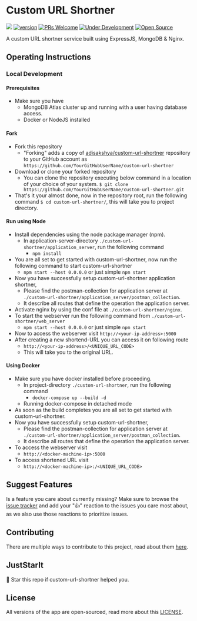 # Custom URL Shortner

[![](https://img.shields.io/badge/docs%20-view%20API%20Documentation-blue.svg?style=for-the-badge&logo=appveyor)](https://www.adisakshya.co/custom-url-shortner/) [![version](https://img.shields.io/badge/Version-1.0.0-blue.svg?style=for-the-badge&logo=appveyor)](https://github.com/adisakshya/custom-url-shortner) [![PRs Welcome](https://img.shields.io/badge/PRs-Welcome-blue.svg?style=for-the-badge&logo=appveyor)](https://github.com/adisakshya/custom-url-shortner/pulls) [![Under Development](https://img.shields.io/badge/Under%20Development-Yes-blue.svg?style=for-the-badge&logo=appveyor)](https://www.adisakshya.co/custom-url-shortner/) [![Open Source](https://img.shields.io/badge/Open%20Source-Love-red.svg?style=for-the-badge&logo=appveyor)]()

A custom URL shortner service built using ExpressJS, MongoDB & Nginx.

## Operating Instructions

### Local Development

#### Prerequisites

- Make sure you have
  - MongoDB Atlas cluster up and running with a user having database access.
  - Docker or NodeJS installed

#### Fork

- Fork this repository
	- "Forking" adds a copy of [adisakshya/custom-url-shortner](https://github.com/adisakshya/custom-url-shortner/) repository to your GitHub account as `https://github.com/YourGitHubUserName/custom-url-shortner`
- Download or clone your forked repository
	- You can clone the repository executing below command in a location of your choice of your system.
	```$ git clone https://github.com/YourGitHubUserName/custom-url-shortner.git```
- That's it your almost done, now in the repository root, run the following command
```$ cd custom-url-shortner/```, this will take you to project directory.

#### Run using Node

- Install dependencies using the node package manager (npm).
	- In application-server-directory ```./custom-url-shortner/application_server```, run the following command
		- ```npm install```
- You are all set to get started with custom-url-shortner, now run the following command to start custom-url-shortner
	- ```npm start --host 0.0.0.0``` or just simple ```npm start```
- Now you have successfully setup custom-url-shortner application shortner,
	- Please find the postman-collection for application server at ```./custom-url-shortner/application_server/postman_collection```.
  - It describe all routes that define the operation the application server.
- Activate nginx by using the conf file at ```./custom-url-shortner/nginx```.
- To start the webserver run the following command from ```./custom-url-shortner/web_server```
  - ```npm start --host 0.0.0.0``` or just simple ```npm start```
- Now to access the webserver visit ```http://<your-ip-address>:5000```
- After creating a new shortend-URL you can access it on following route
  - ```http://<your-ip-address>/<UNIQUE_URL_CODE>```
  - This will take you to the original URL.

#### Using Docker

- Make sure you have docker installed before proceeding.
	- In project-directory ```./custom-url-shortner```, run the following command
		- ```docker-compose up --build -d```
    - Running docker-compose in detached mode
- As soon as the build completes you are all set to get started with custom-url-shortner.
- Now you have successfully setup custom-url-shortner,
	- Please find the postman-collection for application server at ```./custom-url-shortner/application_server/postman_collection```.
  - It describe all routes that define the operation the application server.
- To access the webserver visit
  - ```http://<docker-machine-ip>:5000```
- To access shortened URL visit
  - ```http://<docker-machine-ip>:/<UNIQUE_URL_CODE>```

## Suggest Features

Is a feature you care about currently missing? Make sure to browse the [issue tracker](https://github.com/adisakshya/custom-url-shortner/issues?q=is%3Aissue+is%3Aopen+sort%3Areactions-%2B1-desc) and add your ":+1:" reaction to the issues you care most about, as we also use those reactions to prioritize issues.

## Contributing

There are multiple ways to contribute to this project, read about them [here](https://github.com/adisakshya/custom-url-shortner/blob/master/.github/CONTRIBUTING.md).

## JustStarIt

🌟 Star this repo if custom-url-shortner helped you.

## License

All versions of the app are open-sourced, read more about this [LICENSE](https://github.com/adisakshya/custom-url-shortner/blob/master/LICENSE).



